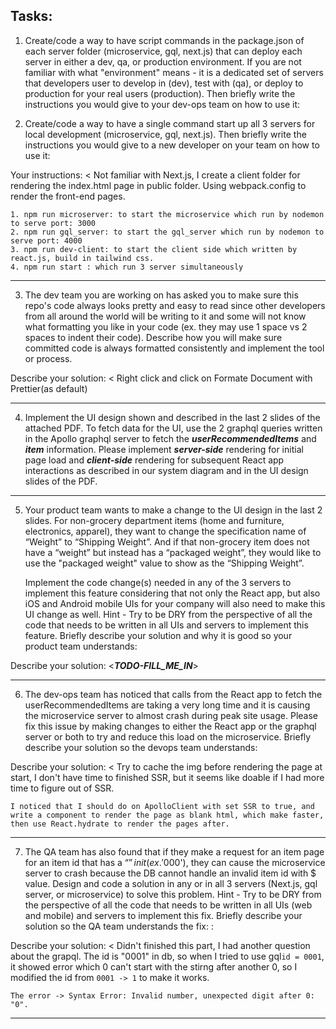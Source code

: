 ## Tasks:

1) Create/code a way to have script commands in the package.json of each server folder (microservice, gql, next.js) that can deploy each server in either a dev, qa, or production environment. If you are not familiar with what "environment" means - it is a dedicated set of servers that developers user to develop in (dev), test with (qa), or deploy to production for your real users (production). Then briefly write the instructions you would give to your dev-ops team on how to use it:

2) Create/code a way to have a single command start up all 3 servers for local development (microservice, gql, next.js). Then briefly write the instructions you would give to a new developer on your team on how to use it:

Your instructions: <
    Not familiar with Next.js, I create a client folder for rendering the index.html page in public folder. Using webpack.config to render the front-end pages.

    1. npm run microserver: to start the microservice which run by nodemon to serve port: 3000
    2. npm run gql_server: to start the gql_server which run by nodemon to serve port: 4000
    3. npm run dev-client: to start the client side which written by react.js, build in tailwind css.
    4. npm run start : which run 3 server simultaneously
>


---

3) The dev team you are working on has asked you to make sure this repo's code always looks pretty and easy to read since other developers from all around the world will be writing to it and some will not know what formatting you like in your code (ex. they may use 1 space vs 2 spaces to indent their code). Describe how you will make sure committed code is always formatted consistently and implement the tool or process.

Describe your solution: <
    Right click and click on Formate Document with Prettier(as default)
>

---

4) Implement the UI design shown and described in the last 2 slides of the attached PDF. To fetch data for the UI, use the 2 graphql queries written in the Apollo graphql server to fetch the ___userRecommendedItems___ and ___item___ information. Please implement ___server-side___ rendering for initial page load and ___client-side___ rendering for subsequent React app interactions as described in our system diagram and in the UI design slides of the PDF.

---

5) Your product team wants to make a change to the UI design in the last 2 slides. For non-grocery department items (home and furniture, electronics, apparel), they want to change the specification name of “Weight” to “Shipping Weight”. And if that non-grocery item does not have a “weight” but instead has a “packaged weight”, they would like to use the "packaged weight" value to show as the “Shipping Weight”.

    Implement the code change(s) needed in any of the 3 servers to implement this feature considering that not only the React app, but also iOS and Android mobile UIs for your company will also need to make this UI change as well. Hint - Try to be DRY from the perspective of all the code that needs to be written in all UIs and servers to implement this feature. Briefly describe your solution and why it is good so your product team understands:

Describe your solution: <___TODO-FILL_ME_IN___>

---

6) The dev-ops team has noticed that calls from the React app to fetch the userRecommendedItems are taking a very long time and it is causing the microservice server to almost crash during peak site usage. Please fix this issue by making changes to either the React app or the graphql server or both to try and reduce this load on the microservice. Briefly describe your solution so the devops team understands:

Describe your solution: <
    Try to cache the img before rendering the page at start, I don't have time to finished SSR, but it seems like doable if I had more time to figure out of SSR.

    I noticed that I should do on ApolloClient with set SSR to true, and write a component to render the page as blank html, which make faster, then use React.hydrate to render the pages after.


>

---

7) The QA team has also found that if they make a request for an item page for an item id that has a “$” in
it (ex. '000$'), they can cause the microservice server to crash because the DB cannot handle an invalid item id with $ value. Design and code a solution in any or in all 3 servers (Next.js, gql server, or microservice) to solve this problem. Hint - Try to be DRY from the perspective of all the code that needs to be written in all UIs (web and mobile) and servers to implement this fix. Briefly describe your solution so the QA team understands the fix:
:

Describe your solution: <
    Didn't finished this part, I had another question about the grapql.
    The id is "0001" in db, so when I tried to use gql`id = 0001`, it showed error which 0 can't start with the stirng after another 0, so I modified the id from `0001 -> 1` to make it works.

    The error -> Syntax Error: Invalid number, unexpected digit after 0: "0".
>

---